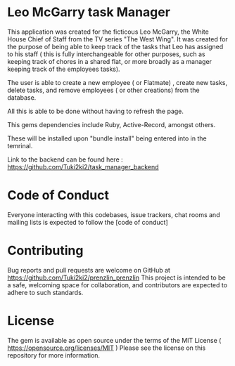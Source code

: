 # Leo McGarry task Manager

This application was created for the ficticous Leo McGarry, the White House Chief of Staff from the TV series "The West Wing". It was created for the purpose of being able to keep track of the tasks that Leo has assigned to his staff ( this is fully interchangeable for other purposes, such as keeping track of chores in a shared flat, or more broadly as a manager keeping track of the employees tasks). 

The user is able to create a new employee ( or Flatmate) , create new tasks, delete tasks, and remove employees ( or other creations)  from the database. 

All this is able to be done without having to refresh the page. 

This gems dependencies include Ruby, Active-Record, amongst others.

These will be installed upon "bundle install" being entered into in the temrinal.

Link to the backend can be found here : 
https://github.com/Tuki2ki2/task_manager_backend 

# Code of Conduct
Everyone interacting with this codebases, issue trackers, chat rooms and mailing lists is expected to follow the [code of conduct]

# Contributing
Bug reports and pull requests are welcome on GitHub at https://github.com/Tuki2ki2/prenzlin_prenzlin This project is intended to be a safe, welcoming space for collaboration, and contributors are expected to adhere to such standards.

# License
The gem is available as open source under the terms of the MIT License ( https://opensource.org/licenses/MIT )
Please see the license on this repository for more information. 
